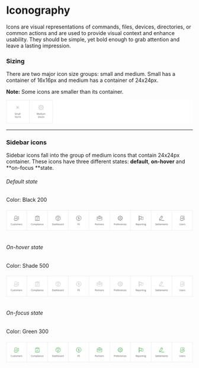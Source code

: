# Iconography

Icons are visual representations of commands, files, devices, directories, or common actions and are used to provide visual context and enhance usability. They should be simple, yet bold enough to grab attention and leave a lasting impression.

### Sizing

There are two major icon size groups: small and medium. Small has a container of 16x16px and medium has a container of 24x24px.

**Note:** Some icons are smaller than its container.

![](/assets/foundations/iconography-sizing-example.png)

---

### Sidebar icons

Sidebar icons fall into the group of medium icons that contain 24x24px container. These icons have three different states: **default**, **on-hover** and **on-focus **state.

###### Default state

Color: Black 200

###### ![](/assets/foundations/iconography-sidebar-icons.png)

###### On-hover state

Color: Shade 500

###### ![](/assets/foundations/iconography-sidebar-icons-on-hover.png)

###### On-focus state

Color: Green 300

###### ![](/assets/foundations/iconography-sidebar-icons-on-focus.png)



